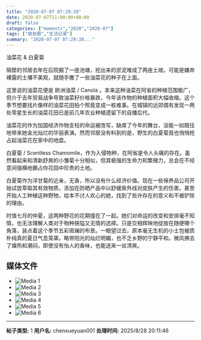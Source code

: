 ```yaml
---
title: "2020-07-07 07:29:38"
date: 2020-07-07T11:00:00+08:00
draft: false
categories: ["moments","2020","2020-07"]
tags: ["朋友圈","生活记录"]
summary: "2020-07-07 07:29:38..."
---
```


油菜花 & 白夏菊

隔壁的邻居去年在后院掘了一座池塘，挖出来的淤泥堆成了两座土坡。可能是嫌弃裸露的土壤不美观，就随手撒了一些油菜花的种子在上面。

这里说的油菜花便是 欧洲油菜 / Canola 。本来这种油菜在阿省的种植范围极广，但介于去年贸易战争导致油菜籽价格暴跌，今年该作物的种植面积大幅收缩。这个季节想要找片像样的油菜花田拍个照竟变成一桩难事。在城镇的远郊偶有发现一两处零星生长的油菜花田已是前几年农业种植遗留下的自播后代。

油菜花的作为加国经济作物支柱的命运被改写，缺席了今年的舞台，没能一如既往地带来她金光灿烂的华丽表演。然而邻居没有料到的是，野生的白夏菊竟也悄悄抢占起油菜花在家中的地盘。

白夏菊 / Scentless Chamomile，作为入侵物种，在阿省是令人头痛的存在。虽然看起来和清新舒爽的小雏菊十分相似，但其极强的生命力和繁殖力，总会在不经意间强横地霸占你花园中珍贵的土地。

白夏菊作为洋甘菊的近亲，无香，所以没有什么经济价值。现在一些保养品公司开始试尝萃取其有效物质，添加在防晒产品中以舒缓紫外线对皮肤产生的伤害。甚至开始人工种植这种野物，给本不讨人欢心的她，找到了些许存在的意义和不被铲除的理由。

时值七月的仲夏，这两种野花的花期撞在了一起。她们对命运的改变和安排毫不知情，也无法理解人类对于物种狭隘又无情的选择。只是交相辉映地绽放在随便哪个角落，装点着这个季节五彩斑斓的布景。一眼望过去，原本毫无生机的小土包被质朴纯真的夏日气息笼罩。略带阳光的灿烂明媚，也不乏乡野的宁静平和。微风拂去了燥热和潮闷，即使没有怡人的香味，也能送来一丝清爽。

## 媒体文件

- ![Media 1](/Moments/photos/2020-07-07/202007070729380.jpg)
- ![Media 2](/Moments/photos/2020-07-07/202007070729381.jpg)
- ![Media 3](/Moments/photos/2020-07-07/202007070729382.jpg)
- ![Media 4](/Moments/photos/2020-07-07/202007070729383.jpg)
- ![Media 5](/Moments/photos/2020-07-07/202007070729384.jpg)
- ![Media 6](/Moments/photos/2020-07-07/202007070729385.jpg)

---

**帖子类型:** 1
**用户名:** chenxueyuan001
**处理时间:** 2025/8/28 20:11:46